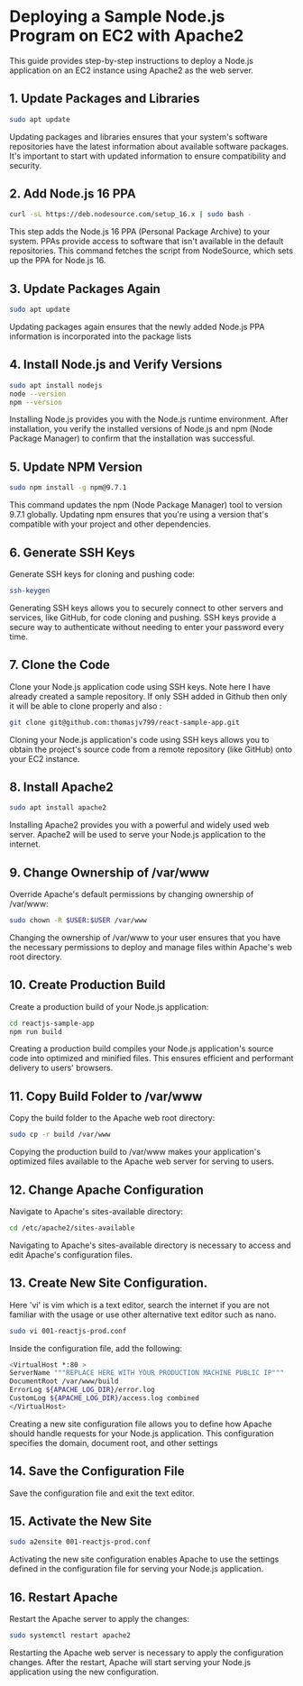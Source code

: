 # Deploying a Sample Node.js Program on EC2 with Apache2

This guide provides step-by-step instructions to deploy a Node.js application on an EC2 instance using Apache2 as the web server.

## 1. Update Packages and Libraries

```bash
sudo apt update
```

Updating packages and libraries ensures that your system's software repositories have the latest information about available
software packages. It's important to start with updated information to ensure compatibility and security.

## 2. Add Node.js 16 PPA

```bash
curl -sL https://deb.nodesource.com/setup_16.x | sudo bash -
```
This step adds the Node.js 16 PPA (Personal Package Archive) to your system. PPAs provide access to software that isn't available in the default repositories.
This command fetches the script from NodeSource, which sets up the PPA for Node.js 16.

## 3. Update Packages Again

```bash
sudo apt update
```
Updating packages again ensures that the newly added Node.js PPA information is incorporated into the package lists

## 4. Install Node.js and Verify Versions

```bash
sudo apt install nodejs
node --version
npm --version
```

Installing Node.js provides you with the Node.js runtime environment. After installation, you verify the
installed versions of Node.js and npm (Node Package Manager) to confirm that the installation was successful.

## 5. Update NPM Version

```bash
sudo npm install -g npm@9.7.1
```

This command updates the npm (Node Package Manager) tool to version 9.7.1 globally. Updating npm ensures that 
you're using a version that's compatible with your project and other dependencies.

## 6. Generate SSH Keys
Generate SSH keys for cloning and pushing code:

```bash
ssh-keygen
```
Generating SSH keys allows you to securely connect to other servers and services, like GitHub, for code cloning and pushing. 
SSH keys provide a secure way to authenticate without needing to enter your password every time.

## 7. Clone the Code
Clone your Node.js application code using SSH keys. Note here I have already created a sample repository. If only SSH added in Github then only it will be able to clone properly and also :

```bash
git clone git@github.com:thomasjv799/react-sample-app.git
```

Cloning your Node.js application's code using SSH keys allows you to obtain the project's source code from a
remote repository (like GitHub) onto your EC2 instance.

## 8. Install Apache2

```bash
sudo apt install apache2
```
Installing Apache2 provides you with a powerful and widely used web server. Apache2 will be used to serve your 
Node.js application to the internet.

## 9. Change Ownership of /var/www
Override Apache's default permissions by changing ownership of /var/www:

```bash
sudo chown -R $USER:$USER /var/www
```
Changing the ownership of /var/www to your user ensures that you have the necessary permissions to deploy and manage 
files within Apache's web root directory.


## 10. Create Production Build
Create a production build of your Node.js application:

```bash
cd reactjs-sample-app
npm run build
```

Creating a production build compiles your Node.js application's source code into optimized and minified files. 
This ensures efficient and performant delivery to users' browsers.

## 11. Copy Build Folder to /var/www
Copy the build folder to the Apache web root directory:

```bash
sudo cp -r build /var/www
```
Copying the production build to /var/www makes your application's optimized files available to the Apache web 
server for serving to users.

## 12. Change Apache Configuration
Navigate to Apache's sites-available directory:

```bash
cd /etc/apache2/sites-available
```
Navigating to Apache's sites-available directory is necessary to access and edit Apache's configuration files.

## 13. Create New Site Configuration. 

Here 'vi' is vim which is a text editor, search the internet if you are not familiar with the usage or use other alternative text editor such as nano.

```bash
sudo vi 001-reactjs-prod.conf
```

Inside the configuration file, add the following:

```bash
<VirtualHost *:80 >
ServerName """REPLACE HERE WITH YOUR PRODUCTION MACHINE PUBLIC IP"""
DocumentRoot /var/www/build
ErrorLog ${APACHE_LOG_DIR}/error.log
CustomLog ${APACHE_LOG_DIR}/access.log combined
</VirtualHost>
```

Creating a new site configuration file allows you to define how Apache should handle requests for your Node.js application.
This configuration specifies the domain, document root, and other settings

## 14. Save the Configuration File
Save the configuration file and exit the text editor.


## 15. Activate the New Site

```bash
sudo a2ensite 001-reactjs-prod.conf
```
Activating the new site configuration enables Apache to use the settings defined in the
configuration file for serving your Node.js application.

## 16. Restart Apache
Restart the Apache server to apply the changes:

```bash
sudo systemctl restart apache2
```

Restarting the Apache web server is necessary to apply the configuration changes. After the restart, Apache will start serving your Node.js 
application using the new configuration.
